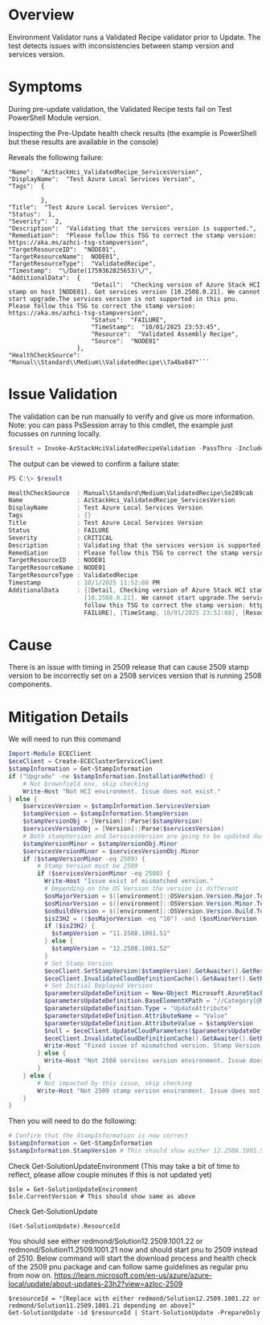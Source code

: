 # Overview

Environment Validator runs a Validated Recipe validator prior to Update. The test detects issues with inconsistencies between stamp version and services version.

# Symptoms

During pre-update validation, the Validated Recipe tests fail on Test PowerShell Module version.

Inspecting the Pre-Update health check results (the example is PowerShell but these results are available in the console)

Reveals the following failure:

```
"Name":  "AzStackHci_ValidatedRecipe_ServicesVersion",
"DisplayName":  "Test Azure Local Services Version",
"Tags":  {

         },
"Title":  "Test Azure Local Services Version",
"Status":  1,
"Severity":  2,
"Description":  "Validating that the services version is supported.",
"Remediation":  "Please follow this TSG to correct the stamp version: https://aka.ms/azhci-tsg-stampversion",
"TargetResourceID":  "NODE01",
"TargetResourceName":  NODE01",
"TargetResourceType":  "ValidatedRecipe",
"Timestamp":  "\/Date(1759362825653)\/",
"AdditionalData":  {
                       "Detail":  "Checking version of Azure Stack HCI stamp on host [NODE01]. Got services version [10.2508.0.21]. We cannot start upgrade.The services version is not supported in this pnu. Please follow this TSG to correct the stamp version: https://aka.ms/azhci-tsg-stampversion",
                       "Status":  "FAILURE",
                       "TimeStamp":  "10/01/2025 23:53:45",
                       "Resource":  "Validated Assembly Recipe",
                       "Source":  "NODE01"
                   },
"HealthCheckSource":  "Manual\\Standard\\Medium\\ValidatedRecipe\\7a4ba847"```
```
# Issue Validation

The validation can be run manually to verify and give us more information. Note: you can pass PsSession array to this cmdlet, the example just focusses on running locally.

``` PowerShell
$result = Invoke-AzStackHciValidatedRecipeValidation -PassThru -Include Test-ServicesVersion
```

The output can be viewed to confirm a failure state:

``` PowerShell
PS C:\> $result

HealthCheckSource  : Manual\Standard\Medium\ValidatedRecipe\5e289cab
Name               : AzStackHci_ValidatedRecipe_ServicesVersion
DisplayName        : Test Azure Local Services Version
Tags               : {}
Title              : Test Azure Local Services Version
Status             : FAILURE
Severity           : CRITICAL
Description        : Validating that the services version is supported.
Remediation        : Please follow this TSG to correct the stamp version: https://aka.ms/azhci-tsg-stampversion
TargetResourceID   : NODE01
TargetResourceName : NODE01
TargetResourceType : ValidatedRecipe
Timestamp          : 10/1/2025 11:52:08 PM
AdditionalData     : {[Detail, Checking version of Azure Stack HCI stamp on host [NODE01]. Got services version
                     [10.2508.0.21]. We cannot start upgrade.The services version is not supported in this pnu. Please
                     follow this TSG to correct the stamp version: https://aka.ms/azhci-tsg-stampversion], [Status,
                     FAILURE], [TimeStamp, 10/01/2025 23:52:08], [Resource, Validated Assembly Recipe]...}
```

# Cause

There is an issue with timing in 2509 release that can cause 2509 stamp version to be incorrectly set on a 2508 services version that is running 2508 components.

# Mitigation Details

We will need to run this command

``` PowerShell
Import-Module ECEClient
$eceClient = Create-ECEClusterServiceClient
$stampInformation = Get-StampInformation
if ("Upgrade" -ne $stampInformation.InstallationMethod) {
    # Not brownfield env, skip checking
    Write-Host "Not HCI environment. Issue does not exist."
} else {
    $servicesVersion = $stampInformation.ServicesVersion
    $stampVersion = $stampInformation.StampVersion
    $stampVersionObj = [Version]::Parse($stampVersion)
    $servicesVersionObj = [Version]::Parse($servicesVersion)
    # Both stampVersion and ServicesVersion are going to be updated during PnU as well.
    $stampVersionMinor = $stampVersionObj.Minor
    $servicesVersionMinor = $servicesVersionObj.Minor
    if ($stampVersionMinor -eq 2509) {
        # Stamp Version must be 2509
        if ($servicesVersionMinor -eq 2508) {
          Write-Host "Issue exist of mismatched version."
          # Depending on the OS Version the version is different
          $osMajorVersion = $([environment]::OSVersion.Version.Major.ToString())
          $osMinorVersion = $([environment]::OSVersion.Version.Minor.ToString())
          $osBuildVersion = $([environment]::OSVersion.Version.Build.ToString())
          $is23H2 = (($osMajorVersion -eq "10") -and ($osMinorVersion -eq "0") -and ($osBuildVersion -eq "25398"))
          if ($is23H2) {
            $stampVersion = "11.2508.1001.51"
          } else {
            $stampVersion = "12.2508.1001.52"
          }
          # Set Stamp Version
          $eceClient.SetStampVersion($stampVersion).GetAwaiter().GetResult()
          $eceClient.InvalidateCloudDefinitionCache().GetAwaiter().GetResult()
          # Set Initial Deployed Version
          $parametersUpdateDefinition = New-Object Microsoft.AzureStack.Solution.Deploy.EnterpriseCloudEngine.Controllers.Models.CloudParametersUpdateDescription
          $parametersUpdateDefinition.BaseElementXPath = "//Category[@Name='Setup']//Parameter[@Name='InitialDeployedVersion']"
          $parametersUpdateDefinition.Type = "UpdateAttribute"
          $parametersUpdateDefinition.AttributeName = "Value"
          $parametersUpdateDefinition.AttributeValue = $stampVersion
          $null = $eceClient.UpdateCloudParameters($parametersUpdateDefinition).GetAwaiter().GetResult()
          $eceClient.InvalidateCloudDefinitionCache().GetAwaiter().GetResult()
          Write-Host "Fixed issue of mismatched version. Stamp Version is now $stampVersion."
        } else {
          Write-Host "Not 2508 services version environment. Issue does not exist on the services version $servicesVersionMinor."
        }
    } else {
        # Not impacted by this issue, skip checking
        Write-Host "Not 2509 stamp version environment. Issue does not exist on the build $stampVersionMinor."
    }
}
```

Then you will need to do the following: 

``` PowerShell
# Confirm that the StampInformation is now correct
$stampInformation = Get-StampInformation
$stampInformation.StampVersion # This should show either 12.2508.1001.52 or 11.2508.1001.51
```

Check Get-SolutionUpdateEnvironment (This may take a bit of time to reflect, please allow couple minutes if this is not updated yet)

```
$sle = Get-SolutionUpdateEnvironment
$sle.CurrentVersion # This should show same as above
```

Check Get-SolutionUpdate
```
(Get-SolutionUpdate).ResourceId
```

You should see either redmond/Solution12.2509.1001.22 or redmond/Solution11.2509.1001.21 now and should start pnu to 2509 instead of 2510. 
Below command will start the download process and health check of the 2509 pnu package and can follow same guidelines as regular pnu from now on. https://learn.microsoft.com/en-us/azure/azure-local/update/about-updates-23h2?view=azloc-2509

```
$resourceId = "[Replace with either redmond/Solution12.2509.1001.22 or redmond/Solution11.2509.1001.21 depending on above]"
Get-SolutionUpdate -id $resourceId | Start-SolutionUpdate -PrepareOnly
```

